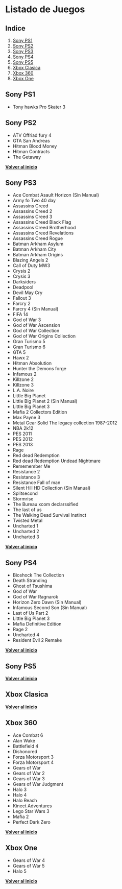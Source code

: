 # Listado de Juegos


## Indice

  1. [Sony PS1](#sony-ps1)
  2. [Sony PS2](#sony-ps2)
  3. [Sony PS3](#sony-ps3)
  4. [Sony PS4](#sony-ps4)
  5. [Sony PS5](#sony-ps5)
  6. [Xbox Clasica](#xbox-clasica)
  7. [Xbox 360](#xbox-360)
  8. [Xbox One](#xbox-one)

## Sony PS1
- Tony hawks Pro Skater 3

## Sony PS2
- ATV Offriad fury 4
- GTA San Andreas
- Hitman Blood Money
- Hitman Contracts
- The Getaway

**[Volver al inicio](#indice)**

## Sony PS3
- Ace Combat Asault Horizon (Sin Manual)
- Army fo Two 40 day
- Assassins Creed
- Assassins Creed 2
- Assassins Creed 3
- Assassins Creed Black Flag
- Assassins Creed Brotherhood
- Assassins Creed Revelations
- Assassins Creed Rogue
- Batman Arkham Asylum
- Batman Arkham City
- Batman Arkham Origins
- Blazing Angels 2
- Call of Duty MW3
- Crysis 2
- Crysis 3
- Darksiders
- Deadpool
- Devil May Cry
- Fallout 3
- Farcry 2
- Farcry 4 (Sin Manual)
- FIFA 14
- God of War 3
- God of War Ascension
- God of War Collection
- God of War Origins Collection
- Gran Turismo 5
- Gran Turismo 6
- GTA 5
- Hawx 2
- Hitman Absolution
- Hunter the Demons forge
- Infamous 2
- Killzone 2
- Killzone 3
- L.A. Noire
- Little Big Planet
- Little Big Planet 2 (Sin Manual)
- Little Big Planet 3
- Mafia 2 Collectors Edition
- Max Payne 3
- Metal Gear Solid The legacy collection 1987-2012
- NBA 2k12
- PES 2011
- PES 2012
- PES 2013
- Rage  
- Red dead Redemption   
- Red dead Redemption Undead Nightmare
- Rememember Me
- Resistance 2
- Resistance 3
- Resistance Fall of man
- Silent Hill HD Collection (Sin Manual)
- Splitsecond
- Stormrise
- The Bureau xcom declarssified
- The last of us
- The Walking Dead Survival Instinct
- Twisted Metal
- Uncharted 1
- Uncharted 2
- Uncharted 3

**[Volver al inicio](#indice)**

## Sony PS4
- Bioshock The Collection
- Death Stranding
- Ghost of Tsushima
- God of War
- God of War Ragnarok
- Horizon Zero Dawn (Sin Manual)
- Infamous Second Son (Sin Manual)
- Last of Us Part 2
- Little Big Planet 3
- Mafia Definitive Edition
- Rage 2
- Uncharted 4
- Resident Evil 2 Remake

**[Volver al inicio](#indice)**

## Sony PS5


**[Volver al inicio](#indice)**

## Xbox Clasica


**[Volver al inicio](#indice)**

## Xbox 360
- Ace Combat 6
- Alan Wake
- Battlefield 4
- Dishonored
- Forza Motorsport 3
- Forza Motorsport 4
- Gears of War
- Gears of War 2
- Gears of War 3
- Gears of War Judgment
- Halo 3
- Halo 4
- Halo Reach
- Kinect Adventures
- Lego Star Wars 3
- Mafia 2
- Perfect Dark Zero

**[Volver al inicio](#indice)**

## Xbox One
- Gears of War 4
- Gears of War 5
- Halo 5

**[Volver al inicio](#indice)**

